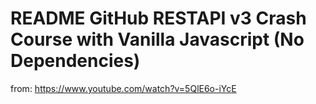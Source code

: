 # README GitHub RESTAPI v3 Crash Course with Vanilla Javascript (No Dependencies)

from: https://www.youtube.com/watch?v=5QlE6o-iYcE
